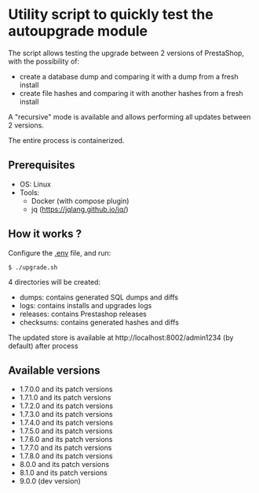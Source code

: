 # Utility script to quickly test the autoupgrade module

The script allows testing the upgrade between 2 versions of PrestaShop, with the possibility of:
- create a database dump and comparing it with a dump from a fresh install
- create file hashes and comparing it with another hashes from a fresh install

A "recursive" mode is available and allows performing all updates between 2 versions.

The entire process is containerized.

## Prerequisites

- OS: Linux
- Tools:
  - Docker (with compose plugin)
  - jq (https://jqlang.github.io/jq/)

## How it works ?

Configure the [.env](.env) file, and run:

```shell
$ ./upgrade.sh
```

4 directories will be created:

- dumps: contains generated SQL dumps and diffs
- logs: contains installs and upgrades logs
- releases: contains Prestashop releases
- checksums: contains generated hashes and diffs

The updated store is available at http://localhost:8002/admin1234 (by default) after process

## Available versions

- 1.7.0.0 and its patch versions
- 1.7.1.0 and its patch versions
- 1.7.2.0 and its patch versions
- 1.7.3.0 and its patch versions
- 1.7.4.0 and its patch versions
- 1.7.5.0 and its patch versions
- 1.7.6.0 and its patch versions
- 1.7.7.0 and its patch versions
- 1.7.8.0 and its patch versions
- 8.0.0 and its patch versions
- 8.1.0 and its patch versions
- 9.0.0 (dev version)
